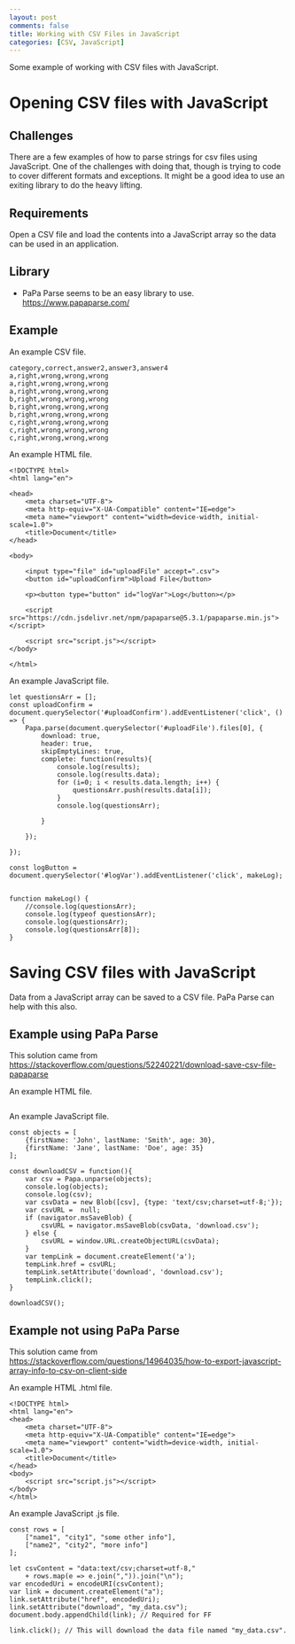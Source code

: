 ```yaml
---
layout: post
comments: false
title: Working with CSV Files in JavaScript
categories: [CSV, JavaScript]
---
```


Some example of working with CSV files with JavaScript.

# Opening CSV files with JavaScript

## Challenges

There are a few examples of how to parse strings for csv files using JavaScript. One of the challenges with doing that, though is trying to code to cover different formats and exceptions. It might be a good idea to use an exiting library to do the heavy lifting.

## Requirements

Open a CSV file and load the contents into a JavaScript array so the data can be used in an application.

## Library

- PaPa Parse seems to be an easy library to use. <a href = "https://www.papaparse.com/" target = "_blank">https://www.papaparse.com/</a>

## Example

An example CSV file.

```
category,correct,answer2,answer3,answer4
a,right,wrong,wrong,wrong
a,right,wrong,wrong,wrong
a,right,wrong,wrong,wrong
b,right,wrong,wrong,wrong
b,right,wrong,wrong,wrong
b,right,wrong,wrong,wrong
c,right,wrong,wrong,wrong
c,right,wrong,wrong,wrong
c,right,wrong,wrong,wrong
```

An example HTML file.

```
<!DOCTYPE html>
<html lang="en">

<head>
    <meta charset="UTF-8">
    <meta http-equiv="X-UA-Compatible" content="IE=edge">
    <meta name="viewport" content="width=device-width, initial-scale=1.0">
    <title>Document</title>
</head>

<body>

    <input type="file" id="uploadFile" accept=".csv">
    <button id="uploadConfirm">Upload File</button>

    <p><button type="button" id="logVar">Log</button></p>

    <script src="https://cdn.jsdelivr.net/npm/papaparse@5.3.1/papaparse.min.js"></script>

    <script src="script.js"></script>
</body>

</html>
```

An example JavaScript file.

```
let questionsArr = [];
const uploadConfirm = document.querySelector('#uploadConfirm').addEventListener('click', () => {
    Papa.parse(document.querySelector('#uploadFile').files[0], {
        download: true,
        header: true,
        skipEmptyLines: true,
        complete: function(results){
            console.log(results);
            console.log(results.data);
            for (i=0; i < results.data.length; i++) {
                questionsArr.push(results.data[i]);
            }
            console.log(questionsArr);
            
        }
        
    }); 
    
});

const logButton = document.querySelector('#logVar').addEventListener('click', makeLog);


function makeLog() {
    //console.log(questionsArr);
    console.log(typeof questionsArr);
    console.log(questionsArr);
    console.log(questionsArr[8]);
}

```

# Saving CSV files with JavaScript

Data from a JavaScript array can be saved to a CSV file. PaPa Parse can help with this also.

## Example using PaPa Parse

This solution came from <a href = "https://stackoverflow.com/questions/52240221/download-save-csv-file-papaparse" target = "_blank">https://stackoverflow.com/questions/52240221/download-save-csv-file-papaparse</a>

An example HTML file.

```

```

An example JavaScript file.

```
const objects = [
    {firstName: 'John', lastName: 'Smith', age: 30},
    {firstName: 'Jane', lastName: 'Doe', age: 35}
];

const downloadCSV = function(){
    var csv = Papa.unparse(objects);
    console.log(objects);
    console.log(csv);
    var csvData = new Blob([csv], {type: 'text/csv;charset=utf-8;'});
    var csvURL =  null;
    if (navigator.msSaveBlob) {
        csvURL = navigator.msSaveBlob(csvData, 'download.csv');
    } else {
        csvURL = window.URL.createObjectURL(csvData);
    }
    var tempLink = document.createElement('a');
    tempLink.href = csvURL;
    tempLink.setAttribute('download', 'download.csv');
    tempLink.click();
}

downloadCSV();
```

## Example not using PaPa Parse

This solution came from <a href = "https://stackoverflow.com/questions/14964035/how-to-export-javascript-array-info-to-csv-on-client-side" target = "_blank">https://stackoverflow.com/questions/14964035/how-to-export-javascript-array-info-to-csv-on-client-side</a>

An example HTML .html file.

```
<!DOCTYPE html>
<html lang="en">
<head>
    <meta charset="UTF-8">
    <meta http-equiv="X-UA-Compatible" content="IE=edge">
    <meta name="viewport" content="width=device-width, initial-scale=1.0">
    <title>Document</title>
</head>
<body>
    <script src="script.js"></script>
</body>
</html>
```

An example JavaScript .js file.

```
const rows = [
    ["name1", "city1", "some other info"],
    ["name2", "city2", "more info"]
];

let csvContent = "data:text/csv;charset=utf-8," 
    + rows.map(e => e.join(",")).join("\n");
var encodedUri = encodeURI(csvContent);
var link = document.createElement("a");
link.setAttribute("href", encodedUri);
link.setAttribute("download", "my_data.csv");
document.body.appendChild(link); // Required for FF

link.click(); // This will download the data file named "my_data.csv".
```

